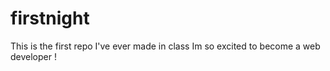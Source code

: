 # firstnight
This is the first repo I've ever made in class
Im so excited to become a web developer !
